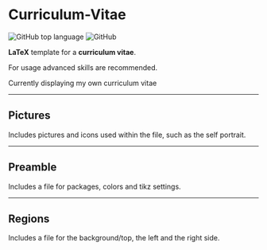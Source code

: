 # Curriculum-Vitae

![GitHub top language](https://img.shields.io/github/languages/top/jfklorenz/Curriculum-Vitae) ![GitHub](https://img.shields.io/github/license/jfklorenz/Curriculum-Vitae)

**LaTeX** template for a **curriculum vitae**. 

For usage advanced skills are recommended.

Currently displaying my own curriculum vitae

---

## Pictures
Includes pictures and icons used within the file, such as the self portrait.

---

## Preamble
Includes a file for packages, colors and tikz settings.

---

## Regions
Includes a file for the background/top, the left and the right side.
